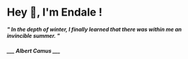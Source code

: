 <h1 title="head"> Hey 👋, I'm Endale !</h1>

**<h5><i>" In the depth of winter, I finally learned that there was within me an invincible summer. "</i></h5>**

*<b>___ Albert Camus ___</b>*
